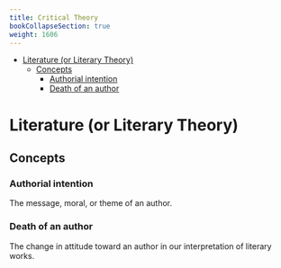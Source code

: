 ```yaml
---
title: Critical Theory
bookCollapseSection: true
weight: 1606
---
```


<!-- vim-markdown-toc GFM -->

* [Literature (or Literary Theory)](#literature-or-literary-theory)
    * [Concepts](#concepts)
        * [Authorial intention](#authorial-intention)
        * [Death of an author](#death-of-an-author)

<!-- vim-markdown-toc -->

# Literature (or Literary Theory)

## Concepts

### Authorial intention

The message, moral, or theme of an author.

### Death of an author

The change in attitude toward an author in our interpretation of literary 
works.
